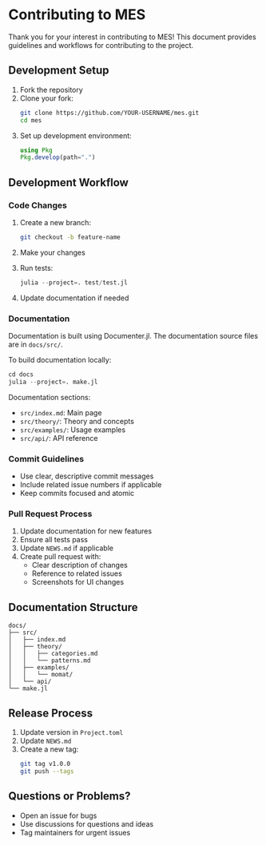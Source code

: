 # Contributing to MES

Thank you for your interest in contributing to MES! This document provides guidelines and workflows for contributing to the project.

## Development Setup

1. Fork the repository
2. Clone your fork:
   ```bash
   git clone https://github.com/YOUR-USERNAME/mes.git
   cd mes
   ```
3. Set up development environment:
   ```julia
   using Pkg
   Pkg.develop(path=".")
   ```

## Development Workflow

### Code Changes

1. Create a new branch:
   ```bash
   git checkout -b feature-name
   ```

2. Make your changes
3. Run tests:
   ```julia
   julia --project=. test/test.jl
   ```
4. Update documentation if needed

### Documentation

Documentation is built using Documenter.jl. The documentation source files are in `docs/src/`.

To build documentation locally:
```julia
cd docs
julia --project=. make.jl
```

Documentation sections:
- `src/index.md`: Main page
- `src/theory/`: Theory and concepts
- `src/examples/`: Usage examples
- `src/api/`: API reference

### Commit Guidelines

- Use clear, descriptive commit messages
- Include related issue numbers if applicable
- Keep commits focused and atomic

### Pull Request Process

1. Update documentation for new features
2. Ensure all tests pass
3. Update `NEWS.md` if applicable
4. Create pull request with:
   - Clear description of changes
   - Reference to related issues
   - Screenshots for UI changes

## Documentation Structure

```
docs/
├── src/
│   ├── index.md
│   ├── theory/
│   │   ├── categories.md
│   │   └── patterns.md
│   ├── examples/
│   │   └── momat/
│   └── api/
└── make.jl
```

## Release Process

1. Update version in `Project.toml`
2. Update `NEWS.md`
3. Create a new tag:
   ```bash
   git tag v1.0.0
   git push --tags
   ```

## Questions or Problems?

- Open an issue for bugs
- Use discussions for questions and ideas
- Tag maintainers for urgent issues 
